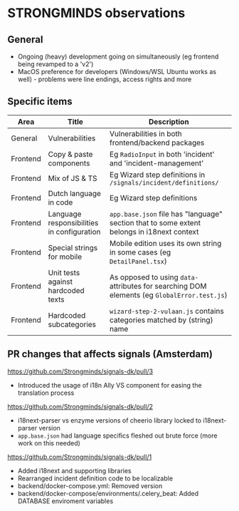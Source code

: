 # STRONGMINDS observations

## General

- Ongoing (heavy) development going on simultaneously (eg frontend being revamped to a 'v2')
- MacOS preference for developers (Windows/WSL Ubuntu works as well) - problems were line endings, access rights and more

## Specific items

| Area | Title | Description |
|------------------|-----------------|-----------------|
| General    | Vulnerabilities    | Vulnerabilities in both frontend/backend packages    |
| Frontend   | Copy & paste components    | Eg `RadioInput` in both 'incident' and 'incident-management'    |
| Frontend   | Mix of JS & TS    | Eg Wizard step definitions in `/signals/incident/definitions/`    |
| Frontend   | Dutch language in code    | Eg Wizard step definitions    |
| Frontend   | Language responsibilities in configuration    | `app.base.json` file has "language" section that to some extent belongs in i18next context   |
| Frontend   | Special strings for mobile | Mobile edition uses its own string in some cases (eg `DetailPanel.tsx`) |
| Frontend   | Unit tests against hardcoded texts | As opposed to using `data-` attributes for searching DOM elements (eg `GlobalError.test.js`) | 
| Frontend   | Hardcoded subcategories | `wizard-step-2-vulaan.js` contains categories matched by (string) name |

## PR changes that affects signals (Amsterdam)

https://github.com/Strongminds/signals-dk/pull/3

- Introduced the usage of i18n Ally VS component for easing the translation process

https://github.com/Strongminds/signals-dk/pull/2

- i18next-parser vs enzyme versions of cheerio library locked to i18next-parser version
- `app.base.json` had language specifics fleshed out brute force (more work on this needed)

https://github.com/Strongminds/signals-dk/pull/1

- Added i18next and supporting libraries
- Rearranged incident definition code to be localizable
- backend/docker-compose.yml: Removed version
- backend/docker-compose/environments/.celery_beat: Added DATABASE enviroment variables

